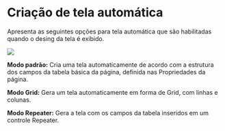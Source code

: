 # Criação de tela automática

Apresenta as seguintes opções para tela automática que são habilitadas quando o desing da tela é exibido.

![](http://www.gvinci.com.br/manual/mndesigner2gv5.png)

**Modo padrão:** Cria uma tela automaticamente de acordo com a estrutura dos campos da tabela básica da página, definida nas Propriedades da página.

**Modo Grid:** Gera um tela automaticamente em forma de Grid, com linhas e colunas.

**Modo Repeater:** Gera a tela com os campos da tabela inseridos em um controle Repeater.

